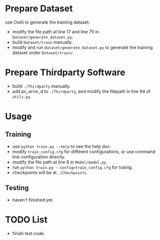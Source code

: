 # Prepare Dataset

use Owlii to generate the training dataset.

- modify the file path at line 17 and line 75 in `Dataset/generate_dataset.py`.
- build `Dataset/train` manually.
- modify and run `Dataset/generate_dataset.py` to generate the training dataset under `Dataset/train/`.

# Prepare Thirdparty Software

- build `./Thirdparty` manually.
- add pc_error_d to `./Thirdparty`, and modify the filepath in line 94 of `utils.py`.


# Usage

## Training
- use `python train.py --help` to see the help doc.
- modify `train_config.cfg` for different configurations, or use command line configuration directly.
- modify the file path at line 8 in `Model/model.py`.
- run `python train.py --config=train_config.cfg` for trainig.
- checkpoints will be at `./Checkpoints`.

## Testing
- haven't finished yet.

# TODO List
- finish test code.